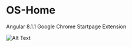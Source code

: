 # OS-Home
Angular 8.1.1 Google Chrome Startpage Extension

![Alt Text](https://github.com/Atacan-Celikkol/OS-Home/blob/master/src/Preview.gif?raw=true)
